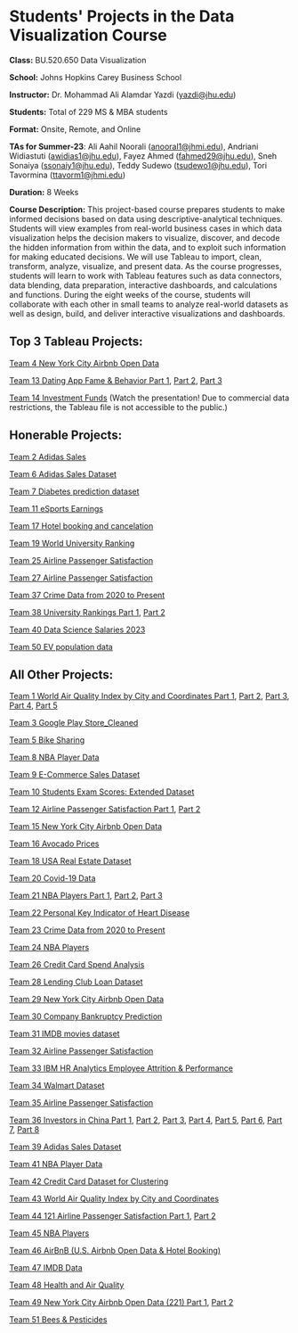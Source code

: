 # Students' Projects in the Data Visualization Course

**Class:** BU.520.650 Data Visualization

**School:** Johns Hopkins Carey Business School

**Instructor:** Dr. Mohammad Ali Alamdar Yazdi (yazdi@jhu.edu)

**Students:** Total of 229 MS & MBA students

**Format:** Onsite, Remote, and Online

**TAs for Summer-23**: Ali Aahil Noorali (anooral1@jhmi.edu), Andriani Widiastuti (awidias1@jhu.edu), Fayez Ahmed (fahmed29@jhu.edu), Sneh Sonaiya (ssonaiy1@jhu.edu), 
Teddy Sudewo (tsudewo1@jhu.edu), Tori Tavormina (ttavorm1@jhmi.edu)

**Duration:** 8 Weeks

**Course Description:** This project-based course prepares students to make informed decisions based on data using descriptive-analytical techniques. Students will view examples from real-world business cases in which data visualization helps the decision makers to visualize, discover, and decode the hidden information from within the data, and to exploit such information for making educated decisions. We will use Tableau to import, clean, transform, analyze, visualize, and present data. As the course progresses, students will learn to work with Tableau features such as data connectors, data blending, data preparation, interactive dashboards, and calculations and functions. During the eight weeks of the course, students will collaborate with each other in small teams to analyze real-world datasets as well as design, build, and deliver interactive visualizations and dashboards.

## Top 3 Tableau Projects:

[Team 4	New York City Airbnb Open Data](https://public.tableau.com/shared/T9Q9XYKW5?:display_count=n&:origin=viz_share_link)

[Team 13	Dating App Fame & Behavior Part 1](https://public.tableau.com/views/Team13-UserAgeAnalysis/Team13-UserAgeAnalysis?:language=en-US&publish=yes&:display_count=n&:origin=viz_share_link), 
  [Part 2](https://public.tableau.com/views/Team13-CountryAnalysis/CountryAnalysisStory?:language=en-US&publish=yes&:display_count=n&:origin=viz_share_link), 
  [Part 3](https://public.tableau.com/views/Team13-CorrelationHeatmap/CorrelationHeatmapDB?:language=en-US&publish=yes&:display_count=n&:origin=viz_share_link)

[Team 14 Investment Funds](https://youtu.be/zeEYo0-rmXg) (Watch the presentation! Due to commercial data restrictions, the Tableau file is not accessible to the public.)


## Honerable Projects:

[Team 2 Adidas Sales](https://public.tableau.com/shared/JDSM374JC?:display_count=n&:origin=viz_share_link)

[Team 6	Adidas Sales Dataset](https://public.tableau.com/app/profile/xiaoqian.ma/viz/AdidasSalesAnalysis_Team6/Time-basedAnalysis)

[Team 7	Diabetes prediction dataset](https://public.tableau.com/shared/XNDWHKJ7Z?:display_count=n&:origin=viz_share_link)

[Team 11 eSports Earnings](https://public.tableau.com/app/profile/tinghan.zhu/viz/StorytellingDashboardVisualizationswithTableau_Group_11/StrategicInvestmentGuidanceinEsports)

[Team 17 Hotel booking and cancelation](https://public.tableau.com/views/Hotelbooking-finalproject/Story1?:language=en-US&publish=yes&:display_count=n&:origin=viz_share_link)

[Team 19 World University Ranking](https://public.tableau.com/app/profile/chuyi.zhang2615/viz/WorldUniversityRanking_Team19/CollegeWorldRanking)

[Team 25 Airline Passenger Satisfaction](https://public.tableau.com/app/profile/kshitiz.shah/viz/AirlinePassengerSatisfactionTeam25Hopkins/Services?publish=yes)

[Team 27 Airline Passenger Satisfaction](https://public.tableau.com/app/profile/yuzhu.wang/viz/FinalProject_dashboard/AirlinePassengerSatisfactionAnalysis?publish=yes)

[Team 37 Crime Data from 2020 to Present](https://public.tableau.com/app/profile/minghao.li4125/viz/Team37GroupProject/Dashboard?publish=yes)

[Team 38	University Rankings	Part 1](https://public.tableau.com/views/TimesRankingVisualization/Story3?:language=en-US&:display_count=n&:origin=viz_share_link), 
[Part 2](https://public.tableau.com/views/StudentInformation_16902682513730/StuInfoALL?:language=en-US&:display_count=n&:origin=viz_share_link)

[Team 40 Data Science Salaries 2023](https://public.tableau.com/views/Project_Group40/DataScienceJobsSalaries?:language=en-US&publish=yes&:display_count=n&:origin=viz_share_link)

[Team 50 EV population data](https://public.tableau.com/views/Team50_ElectiricVehiclePopulationData_Final_22JUL2023/WashingtonStateEVTrendAnalyticsDashboard?:language=en-US&:display_count=n&:origin=viz_share_link)


## All Other Projects:

[Team 1	World Air Quality Index by City and Coordinates Part 1](https://public.tableau.com/app/profile/jianyu.wang4565/viz/Team1DVFinalProjectDashboard1/Dashboard1?publish=yes), 
  [Part 2](https://public.tableau.com/app/profile/jianyu.wang4565/viz/Team1DVFinalProjectDashboard2/Dashboard2?publish=yes), 
  [Part 3](https://public.tableau.com/app/profile/jianyu.wang4565/viz/Team1DVFinalProjectDashboard3/Dashboard3?publish=yes), 
  [Part 4](https://public.tableau.com/app/profile/jianyu.wang4565/viz/Team1DVFinalProjectDashboard4/Dashboard4?publish=yes), 
  [Part 5](https://public.tableau.com/app/profile/jianyu.wang4565/viz/Team1DVFinalProjectDashboard5/Dashboard5?publish=yes")

[Team 3	Google Play Store_Cleaned](https://public.tableau.com/app/profile/haowen.zhang5422/viz/GooglePlayStoreAnalysis_16903294438740/GooglePlayStoreAnalysis)

[Team 5	Bike Sharing](https://public.tableau.com/shared/KPRY93R6H?:display_count=n&:origin=viz_share_link)

[Team 8	NBA Player Data](https://public.tableau.com/views/Finalproject_Team8_NBADataset/HelptheNBAFindBetterPlayers?:language=zh-CN&publish=yes&:display_count=n&:origin=viz_share_link)

[Team 9	E-Commerce Sales Dataset](https://public.tableau.com/views/Team9_16903057124830/AnalyzeAmazonE-CommerceinIndia?:language=en-US&publish=yes&:display_count=n&:origin=viz_share_link)

[Team 10 Students Exam Scores: Extended Dataset](https://public.tableau.com/views/Exam_Score_Team10/DetailsofExamPerformance?:language=zh-CN&:display_count=n&:origin=viz_share_link)

[Team 12 Airline Passenger Satisfaction Part 1](https://public.tableau.com/app/profile/zhihang.luo/viz/Team12-AirlinePassengerSatisfactionExploration/AirlinePassengerSatisfactionExploration?publish=yes), 
  [Part 2](https://public.tableau.com/app/profile/zhihang.luo/viz/Team12-AirlinePassengerSatisfactionVariablesExploration/AirlinePassengerSatisfactionVariableExploration?publish=yes)

[Team 15 New York City Airbnb Open Data](https://public.tableau.com/views/Group15_16898776937640/Whatfactorshaveimpactsonairbnbprice?:language=zh-CN&publish=yes&:display_count=n&:origin=viz_share_link)

[Team 16 Avocado Prices](https://public.tableau.com/views/AvocadoPricesStory/AvocadoPrices?:language=en-US&publish=yes&:display_count=n&:origin=viz_share_link)

[Team 18 USA Real Estate Dataset](https://public.tableau.com/app/profile/zifan.xu3168/viz/DV_FinalProject_FinalVersion/Whereandhowtochooseyourhouse?publish=yes)

[Team 20 Covid-19 Data](https://public.tableau.com/app/profile/jiahao.yu8074/viz/Team20-finalcovid-19/Covid-19intheUS?publish=yes)

[Team 21	NBA Players	Part 1](https://public.tableau.com/app/profile/bailey.finkelberg/viz/shared/TXH5993YH), 
[Part 2](https://public.tableau.com/app/profile/bailey.finkelberg/viz/shared/XGZ9YN2R8), 
[Part 3](https://public.tableau.com/app/profile/bailey.finkelberg/viz/shared/M6353FPZS)

[Team 22 Personal Key Indicator of Heart Disease](https://public.tableau.com/views/Group_22_Final_Project/DiseaseRelatedHealthCondition?:language=en-US&publish=yes&:display_count=n&:origin=viz_share_link)

[Team 23 Crime Data from 2020 to Present](https://public.tableau.com/app/profile/yuchun.wu1352/viz/DV7_3Team_23/Team23Story)

[Team 24 NBA Players](https://public.tableau.com/views/Team_24_DV_Project_Tableau_Finalized/NBAPlayerDataAnalysis?:language=en-US&publish=yes&:display_count=n&:origin=viz_share_link)

[Team 26 Credit Card Spend Analysis](https://public.tableau.com/app/profile/xuan.wang3756/viz/Team26-IndiaCreditCardSpendAnalysis/IndiaCreditCardAnalysisStory#2)

[Team 28 Lending Club Loan Dataset](https://public.tableau.com/views/Team28LoanStatusAnalysis/IncomeLevelisNotTheOnlyFactorOurGradingSystemisRelativelyAccurate?:language=zh-CN&publish=yes&:display_count=n&:origin=viz_share_link)

[Team 29 New York City Airbnb Open Data](https://public.tableau.com/app/profile/shuo.zhang6571/viz/DV_FinalProject_16902389571030/AirbnbStory?publish=yes)

[Team 30 Company Bankruptcy Prediction](https://public.tableau.com/views/CompanyBankruptcy7_21_1/Dashboard?:language=zh-CN&publish=yes&:display_count=n&:origin=viz_share_link)

[Team 31 IMDB movies dataset](https://public.tableau.com/views/Datavisualization_IMDB_Group_31_Final/ItisbettertoproducedocumentarygenreandJuneandDecemberarebettertimetoreleaseMovie?:language=en-US&publish=yes&:display_count=n&:origin=viz_share_link)

[Team 32 Airline Passenger Satisfaction](https://public.tableau.com/views/Airline_Final_Project_16898878870150/Story1?:language=en-US&publish=yes&:display_count=n&:origin=viz_share_link)

[Team 33 IBM HR Analytics Employee Attrition & Performance](https://public.tableau.com/app/profile/jingxi.zhao/viz/DV_Project_final_Group33/IBMHRAnalyticsEmployeeAttritionPerformance?publish=yes)

[Team 34 Walmart Dataset](https://public.tableau.com/app/profile/gaoya.zhao/viz/Group34-WalmartDataset-SalesandEconomicFactors/EcononicFactorsandSalesDashboard#1)

[Team 35 Airline Passenger Satisfaction](https://public.tableau.com/app/profile/maya.roberts7304/viz/MayaRobertsTeam35-AirlinePassangerSatisfaction-comprehensive/Story1)

[Team 36	Investors in China Part 1](https://public.tableau.com/app/profile/yixin.du/viz/Investors_in_China/Top5FundsBasedonNumericIndices?publish=yes), 
[Part 2](https://public.tableau.com/app/profile/yixin.du/viz/Investors_in_China/CorrelationsAmongNumericIndices?publish=yes), 
[Part 3](https://public.tableau.com/app/profile/yixin.du/viz/Investors_in_China/FundClusteringAnalysis?publish=yes), 
[Part 4](https://public.tableau.com/app/profile/yixin.du/viz/Investors_in_China/InvestmentMap?publish=yes), 
[Part 5](https://public.tableau.com/app/profile/yixin.du/viz/Investors_in_China/ExitMap?publish=yes), 
[Part 6](https://public.tableau.com/app/profile/yixin.du/viz/Investors_in_China/ExitRatioExploration?publish=yes), 
[Part 7](https://public.tableau.com/app/profile/yixin.du/viz/Investors_in_China/Co-impactsofInvestmentStageandInvestorTypeonNumberofExits?publish=yes), 
[Part 8](https://public.tableau.com/app/profile/yixin.du/viz/Investors_in_China/ActiveLevelRankbyCountryRegion)

[Team 39 Adidas Sales Dataset](https://public.tableau.com/app/profile/miao.shan/viz/Team39AdidasAnalysis/Team39AdidasDataAnalysis?publish=yes)

[Team 41 NBA Player Data](https://public.tableau.com/app/profile/zhichen.zhang1850/viz/Project_16892563432140/NBADataAnalysis?publish=yes)

[Team 42 Credit Card Dataset for Clustering](https://public.tableau.com/views/DV_draft2/DataOverview?:language=en-US&publish=yes&:display_count=n&:origin=viz_share_link)

[Team 43 World Air Quality Index by City and Coordinates](https://public.tableau.com/views/Team43Final_16899951031240/AirQualityIndexValueofCountries?:language=en-US&:display_count=n&:origin=viz_share_link)

[Team 44	121 Airline Passenger Satisfaction	Part 1](https://public.tableau.com/app/profile/ziqi.sheng/viz/Finalproject_16902993825090/Basicsituationcheck), 
[Part 2](https://public.tableau.com/app/profile/ziqi.sheng/viz/Finalproject_16902993825090/Retainbusinessclassforage20-40?publish=yes)

[Team 45 NBA Players](https://public.tableau.com/views/Team45-Project-new/NBAStory?:language=en-US&publish=yes&:display_count=n&:origin=viz_share_link)

[Team 46 AirBnB (U.S. Airbnb Open Data & Hotel Booking)](https://public.tableau.com/app/profile/alexandra.baldwin/viz/AirBnBPototype6/AirBnBStory?publish=yes)

[Team 47 IMDB Data](https://public.tableau.com/views/FinalPresentation_Group47/Dash_Final?:language=en-US&:display_count=n&:origin=viz_share_link)

[Team 48 Health and Air Quality](https://public.tableau.com/views/AQNYC_Master-FinalRev2/NYCAirQualityStory?:language=en-US&publish=yes&:display_count=n&:origin=viz_share_link)

[Team 49	New York City Airbnb Open Data (221) Part 1](https://public.tableau.com/views/NYCAirbnbOverallMarketStatistics/OverallMarket2?:language=en-US&:display_count=n&:origin=viz_share_link), 
[Part 2](https://public.tableau.com/views/Group49_NYAirbnbData_Revised07_20_23-FinalPresentation/OverallMarket1?:language=en-US&:display_count=n&:origin=viz_share_link)

[Team 51 Bees & Pesticides](https://public.tableau.com/views/BeeProjectdent_v2/Publishabledashboard?:language=en-US&:display_count=n&:origin=viz_share_link)


